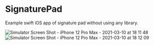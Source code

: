 # SignaturePad
Example swift iOS app of signature pad without using any library.


![Simulator Screen Shot - iPhone 12 Pro Max - 2021-03-10 at 18 11 48](https://user-images.githubusercontent.com/25433069/110631112-2f313e80-81cc-11eb-8a1a-2a6cc392a00c.png)
![Simulator Screen Shot - iPhone 12 Pro Max - 2021-03-10 at 18 12 09](https://user-images.githubusercontent.com/25433069/110631127-32c4c580-81cc-11eb-9817-aabe8b427c3e.png)

